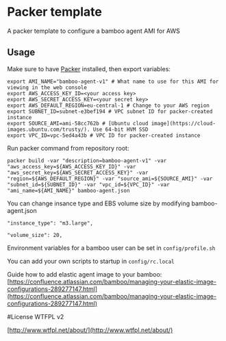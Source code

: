 # Packer template
A packer template to configure a bamboo agent AMI for AWS

## Usage
Make sure to have [Packer](https://packer.io/) installed, then export variables:

    export AMI_NAME="bamboo-agent-v1" # What name to use for this AMI for viewing in the web console
    export AWS_ACCESS_KEY_ID=<your access key>
    export AWS_SECRET_ACCESS_KEY=<your secret key>
    export AWS_DEFAULT_REGION=eu-central-1 # Change to your AWS region
    export SUBNET_ID=subnet-e3bef194 # VPC subnet ID for packer-created instance
    export SOURCE_AMI=ami-58cc762b # [Ubuntu cloud image](https://cloud-images.ubuntu.com/trusty/). Use 64-bit HVM SSD
    export VPC_ID=vpc-5ed4a43b # VPC ID for packer-created instance 
 
 Run packer command from repository root:
  
	packer build -var "description=bamboo-agent-v1" -var "aws_access_key=${AWS_ACCESS_KEY_ID}" -var "aws_secret_key=${AWS_SECRET_ACCESS_KEY}" -var "region=${AWS_DEFAULT_REGION}" -var "source_ami=${SOURCE_AMI}" -var "subnet_id=${SUBNET_ID}" -var "vpc_id=${VPC_ID}" -var "ami_name=${AMI_NAME}" bamboo-agent.json

You can change insance type and EBS volume size by modifying bamboo-agent.json
```
"instance_type": "m3.large",
```
```
"volume_size": 20,
```

Environment variables for a bamboo user can be set in `config/profile.sh`

You can add your own scripts to startup in `config/rc.local`

Guide how to add elastic agent image to your bamboo: [https://confluence.atlassian.com/bamboo/managing-your-elastic-image-configurations-289277147.html](https://confluence.atlassian.com/bamboo/managing-your-elastic-image-configurations-289277147.html)

#License 
WTFPL v2 

[http://www.wtfpl.net/about/](http://www.wtfpl.net/about/)